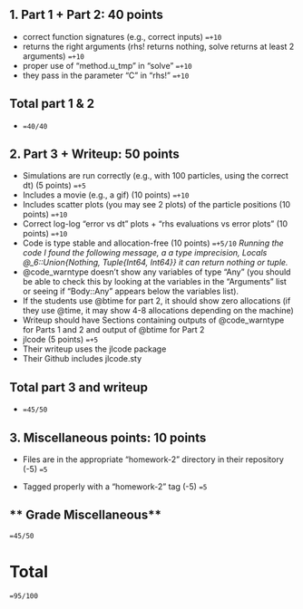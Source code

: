 ## 1. Part 1 + Part 2: 40 points
+ correct function signatures (e.g., correct inputs)
```=+10```
+ returns the right arguments (rhs! returns nothing, solve returns at least 2 arguments)
```=+10```
+ proper use of “method.u_tmp” in “solve”
```=+10```
+ they pass in the parameter “C” in “rhs!”
```=+10```

## **Total part 1 & 2**
+ ```=40/40```

## 2.  Part 3 + Writeup: 50 points
+ Simulations are run correctly (e.g., with 100 particles, using the correct dt) (5 points)
```=+5```
+ Includes a movie (e.g., a gif) (10 points)
```=+10```
+ Includes scatter plots (you may see 2 plots) of the particle positions (10 points)
```=+10```
+ Correct log-log “error vs dt” plots + “rhs evaluations vs error plots” (10 points)
```=+10```
+ Code is type stable and allocation-free (10 points)
```=+5/10``` 
*Running the code I found the following message, a 
a type imprecision, 
Locals
  @_6::Union{Nothing, Tuple{Int64, Int64}} 
it can return nothing or tuple.*
+ @code_warntype doesn’t show any variables of type “Any” (you should be able to check this by looking at the variables in the “Arguments” list or seeing if “Body::Any” appears below the variables list).
+ If the students use @btime for part 2, it should show zero allocations (if they use @time, it may show 4-8 allocations depending on the machine)
+ Writeup should have Sections containing outputs of @code_warntype for Parts 1 and 2 and output of @btime for Part 2
+ jlcode (5 points)
  ```=+5```
+ Their writeup uses the jlcode package
+ Their Github includes jlcode.sty

 ## **Total part 3 and writeup**
+ ```=45/50```

## 3.  Miscellaneous points: 10 points
+ Files are in the appropriate “homework-2” directory in their repository (-5)
```=5```

+ Tagged properly with a “homework-2” tag (-5)
```=5```
##  ** Grade Miscellaneous**
```=45/50```

# **Total**
```=95/100```


